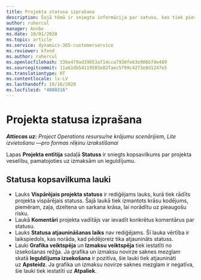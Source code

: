 ```yaml
---
title: Projekta statusa izprašana
description: Šajā tēmā ir sniegta informācija par satusu, kas tiek piešķirts projektiem programmā Dynamics 365 Project Operations.
author: ruhercul
manager: Annbe
ms.date: 10/01/2020
ms.topic: article
ms.service: dynamics-365-customerservice
ms.reviewer: kfend
ms.author: ruhercul
ms.openlocfilehash: 336e479ad39653af14cca7930fe63e906b7de489
ms.sourcegitcommit: 11a61db54119503e82faec5f99c4273e8d1247e5
ms.translationtype: HT
ms.contentlocale: lv-LV
ms.lasthandoff: 10/16/2020
ms.locfileid: "4080316"
---
```

# <a name="understand-project-status"></a>Projekta statusa izprašana

_**Attiecas uz:** Project Operations resursu/ne krājumu scenārijiem, Lite izvietošanu —pro formas rēķinu izrakstīšanai_


Lapas **Projekta entītija** sadaļā **Statuss** ir sniegts kopsavilkums par projekta veselību, pamatojoties uz izmaksām un ieguldījumu.


## <a name="status-summary-fields"></a>Statusa kopsavilkuma lauki

- Lauks **Vispārējais projekta statuss** ir rediģējams lauks, kurā tiek rādīts projekta vispārējais statuss. Šajā laukā tiek izmantots krāsu kodējums, piemēram, zaļa, dzeltena un sarkana krāsa, lai norādītu uz pieaugošu risku. 
- Laukā **Komentāri** projekta vadītājs var ievadīt konkrētus komentārus par statusu. 
- Lauks **Statusa atjaunināšanas laiks** nav rediģējams. Šī lauka vērtība ir laikspiedols, kas norāda, kad pēdējoreiz tika atjaunināts statuss.
- Lauki **Grafika veiktspēja** un **Izmaksu veiktspēja** tiek iestatīti no izsekošanas režģa. Ja grafika un izmaksu novirze saknes mezglam skatā **Ieguldījuma izsekošana** ir pozitīva, šie lauki tiek atjaunināti uz **Apsteidz**. Ja grafika un izmaksu novirze saknes mezglam ir negatīva, šie lauki tiek iestatīti uz **Atpaliek**.
